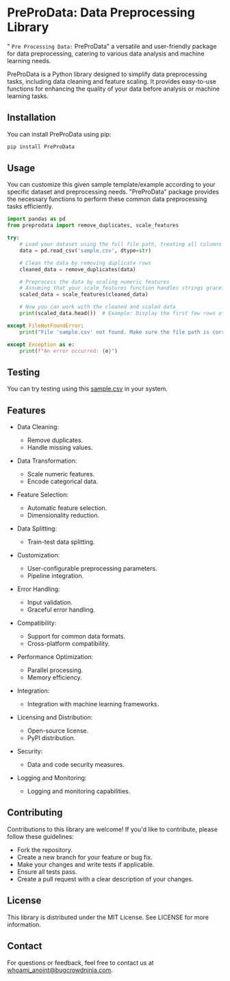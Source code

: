 # PreProData: Data Preprocessing Library


 " `Pre Processing Data:` PreProData" a versatile and user-friendly package for data preprocessing, catering to various data analysis and machine learning needs.

PreProData is a Python library designed to simplify data preprocessing tasks, including data cleaning and feature scaling. It provides easy-to-use functions for enhancing the quality of your data before analysis or machine learning tasks.

## Installation

You can install PreProData using pip:

```bash
pip install PreProData
```

## Usage
You can customize this given sample template/example according to your specific dataset and preprocessing needs. "PreProData" package provides the necessary functions to perform these common data preprocessing tasks efficiently.

```python
import pandas as pd
from preprodata import remove_duplicates, scale_features

try:
    # Load your dataset using the full file path, treating all columns as strings
    data = pd.read_csv('sample.csv', dtype=str)

    # Clean the data by removing duplicate rows
    cleaned_data = remove_duplicates(data)

    # Preprocess the data by scaling numeric features
    # Assuming that your scale_features function handles strings gracefully
    scaled_data = scale_features(cleaned_data)

    # Now you can work with the cleaned and scaled data
    print(scaled_data.head())  # Example: Display the first few rows of the processed data

except FileNotFoundError:
    print("File 'sample.csv' not found. Make sure the file path is correct.")

except Exception as e:
    print(f"An error occurred: {e}")
```

## Testing 
You can try testing using this  <a href="sample.csv" download>sample.csv</a> in your system.
## Features
- Data Cleaning:
    - Remove duplicates.
    - Handle missing values.

- Data Transformation:
    - Scale numeric features.
    - Encode categorical data.

- Feature Selection:
    - Automatic feature selection.
    - Dimensionality reduction.

- Data Splitting:
    - Train-test data splitting.

- Customization:
    - User-configurable preprocessing parameters.
    - Pipeline integration.

- Error Handling:
    - Input validation.
    - Graceful error handling.

- Compatibility:
    - Support for common data formats.
    - Cross-platform compatibility.

- Performance Optimization:
    - Parallel processing.
    - Memory efficiency.

- Integration:
    - Integration with machine learning frameworks.


- Licensing and Distribution:
    - Open-source license.
    - PyPI distribution.

- Security:
    - Data and code security measures.

- Logging and Monitoring:
    - Logging and monitoring capabilities.

## Contributing

Contributions to this library are welcome! If you'd like to contribute, please follow these guidelines:

- Fork the repository.
- Create a new branch for your feature or bug fix.
- Make your changes and write tests if applicable.
- Ensure all tests pass.
- Create a pull request with a clear description of your changes.

## License

This library is distributed under the MIT License. See LICENSE for more information.

## Contact
For questions or feedback, feel free to contact us at whoami_anoint@bugcrowdninja.com.
